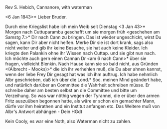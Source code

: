 Rev S. Hebich, Cannanore, with waterman

 <6 Jan 1843>*
Lieber Bruder.

Durch eine Kriegslist habe ich mein Weib seit Dienstag <3 Jan 43>* Morgen nach Cuttuparambu geschafft um sie morgen früh <geschehen am Samstg 7.>* Dir nach Cann zu bringen. Das ist wieder ungeschickt, wirst Du sagen, kann Dir aber nicht helfen. Merke Dir sie ist dort krank, sags also nicht weiter und gib ihr keine Besuche, sie hat auch keine Kleider. Ich kriegte den Palankin ohne ihr Wissen nach Cuttap. und sie gibt nun nach. Ich möchte auch gern einen Cannan Dr <am 6 nach Cann>* über sie fragen, vielleicht Blenkin. Nach Hause kann sie so bald nicht, aus Gründen <(Albrecht - Mooks)>* die ich ihr verhehlen muß, die Du aber ahnen kannst, wenn der liebe Frey Dir gesagt hat was ich ihm auftrug. Ich habe nehmlich Albr geschrieben, daß ich über die Lond.* Soc. meinen Mind geändert habe, und natürlich darüber an Committee die Wahrheit schreiben müsse. Er schreibe daher am besten selbst an die Committee und bitte um Verzeihung. So was war nöthig wegen der Tyrannei, die er über den armen Fritz auszuüben begonnen hatte, als wäre er schon ein gemachter Mann, dürfe vor ihm heirathen und ein Institut anfangen etc. Das Weitere muß von Albr's Antwort abhängen -
 Dein HGdt

Kein Cooly, es war eine Noth, also Waterman nicht zu zahlen. 

